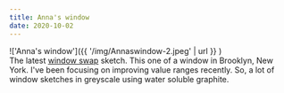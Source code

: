 ```yaml
---
title: Anna's window
date: 2020-10-02
---
```


!['Anna's window']({{ '/img/Annaswindow-2.jpeg' | url }} )
<br>
The latest [window swap](https://window-swap.com/) sketch. This one of a window
in Brooklyn, New York. I've been focusing on improving value ranges recently.
So, a lot of window sketches in greyscale using water soluble graphite.


